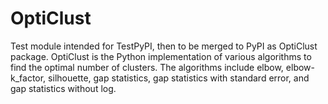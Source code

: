 # OptiClust
Test module intended for TestPyPI, then to be merged to PyPI as OptiClust package. OptiClust is the Python implementation of various algorithms to find the optimal number of clusters. The algorithms include elbow, elbow-k_factor, silhouette, gap statistics, gap statistics with standard error, and gap statistics without log.
